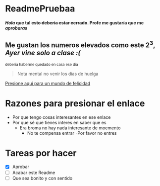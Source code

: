 # ReadmePruebaa
#### *Hola* **que tal** ~~esto deberia estar cerrado~~. **Profe me gustaría que me _aprobaras_**
## Me gustan los numeros elevados como este 2<sup>3</sup>, ***Ayer vine solo a clase :(***
<sub>debería haberme quedado en casa ese dia</sub>
>Nota mental no venir los días de huelga

[Presione aqui para un mundo de felicidad](https://github.com/NicolasRodriguezSteuerberg)
# Razones para presionar el enlace
- Por que tengo cosas interesantes en ese enlace
- Por que sé que tienes interes en saber que es
  - Era broma no hay nada interesante de moemento
    - No te compensa entrar
       -Por favor no entres
# Tareas por hacer  
- [x] Aprobar
- [ ] Acabar este Readme
- [ ] Que sea bonito y con sentido
